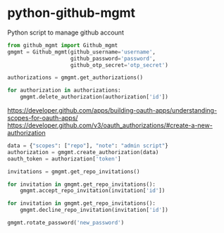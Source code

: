 # python-github-mgmt
Python script to manage github account

```python
from github_mgmt import Github_mgmt
gmgmt = Github_mgmt(github_username='username',
                    github_password='password',
                    github_otp_secret='otp_secret')
```

```python
authorizations = gmgmt.get_authorizations()
```

```python
for authorization in authorizations:
    gmgmt.delete_authorization(authorization['id'])
```

https://developer.github.com/apps/building-oauth-apps/understanding-scopes-for-oauth-apps/
https://developer.github.com/v3/oauth_authorizations/#create-a-new-authorization

```python
data = {"scopes": ["repo"], "note": "admin script"}
authorization = gmgmt.create_authorization(data)
oauth_token = authorization['token']
```

```python
invitations = gmgmt.get_repo_invitations()
```

```python
for invitation in gmgmt.get_repo_invitations():
    gmgmt.accept_repo_invitation(invitation['id'])
```
```python
for invitation in gmgmt.get_repo_invitations():
    gmgmt.decline_repo_invitation(invitation['id'])
```


```python
gmgmt.rotate_password('new_password')
```
